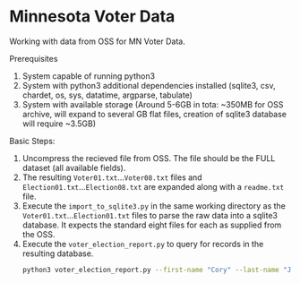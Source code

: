 # Minnesota Voter Data

Working with data from OSS for MN Voter Data.

Prerequisites 
1. System capable of running python3
2. System with python3 additional dependencies installed (sqlite3, csv, chardet, os, sys, datatime, argparse, tabulate)
3. System with available storage (Around 5-6GB in tota: ~350MB for OSS archive, will expand to several GB flat files, creation of sqlite3 database will require ~3.5GB)

Basic Steps: 
1. Uncompress the recieved file from OSS. The file should be the FULL dataset (all available fields).
2. The resulting `Voter01.txt`...`Voter08.txt` files and `Election01.txt`...`Election08.txt` are expanded along with a `readme.txt` file.
3. Execute the `import_to_sqlite3.py` in the same working directory as the `Voter01.txt`...`Election01.txt` files to parse the raw data into a sqlite3 database. It expects the standard eight files for each as supplied from the OSS.
4. Execute the `voter_election_report.py` to query for records in the resulting database.
   ``` bash
   python3 voter_election_report.py --first-name "Cory" --last-name "Johnson" --zip-code "55947" --db-name "voters.db" ```
